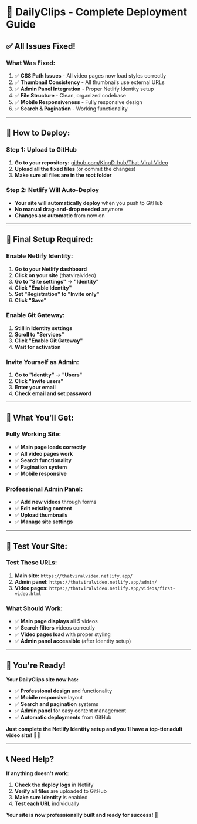 # 🚀 DailyClips - Complete Deployment Guide

## ✅ All Issues Fixed!

### **What Was Fixed:**
1. ✅ **CSS Path Issues** - All video pages now load styles correctly
2. ✅ **Thumbnail Consistency** - All thumbnails use external URLs
3. ✅ **Admin Panel Integration** - Proper Netlify Identity setup
4. ✅ **File Structure** - Clean, organized codebase
5. ✅ **Mobile Responsiveness** - Fully responsive design
6. ✅ **Search & Pagination** - Working functionality

---

## 🚀 How to Deploy:

### **Step 1: Upload to GitHub**
1. **Go to your repository:** [github.com/KingD-hub/That-Viral-Video](https://github.com/KingD-hub/That-Viral-Video)
2. **Upload all the fixed files** (or commit the changes)
3. **Make sure all files are in the root folder**

### **Step 2: Netlify Will Auto-Deploy**
- **Your site will automatically deploy** when you push to GitHub
- **No manual drag-and-drop needed** anymore
- **Changes are automatic** from now on

---

## 🔧 Final Setup Required:

### **Enable Netlify Identity:**
1. **Go to your Netlify dashboard**
2. **Click on your site** (thatviralvideo)
3. **Go to "Site settings"** → **"Identity"**
4. **Click "Enable Identity"**
5. **Set "Registration" to "Invite only"**
6. **Click "Save"**

### **Enable Git Gateway:**
1. **Still in Identity settings**
2. **Scroll to "Services"**
3. **Click "Enable Git Gateway"**
4. **Wait for activation**

### **Invite Yourself as Admin:**
1. **Go to "Identity"** → **"Users"**
2. **Click "Invite users"**
3. **Enter your email**
4. **Check email and set password**

---

## 🎯 What You'll Get:

### **Fully Working Site:**
- ✅ **Main page loads correctly**
- ✅ **All video pages work**
- ✅ **Search functionality**
- ✅ **Pagination system**
- ✅ **Mobile responsive**

### **Professional Admin Panel:**
- ✅ **Add new videos** through forms
- ✅ **Edit existing content**
- ✅ **Upload thumbnails**
- ✅ **Manage site settings**

---

## 🧪 Test Your Site:

### **Test These URLs:**
1. **Main site:** `https://thatviralvideo.netlify.app/`
2. **Admin panel:** `https://thatviralvideo.netlify.app/admin/`
3. **Video pages:** `https://thatviralvideo.netlify.app/videos/first-video.html`

### **What Should Work:**
- ✅ **Main page displays** all 5 videos
- ✅ **Search filters** videos correctly
- ✅ **Video pages load** with proper styling
- ✅ **Admin panel accessible** (after Identity setup)

---

## 🎉 You're Ready!

**Your DailyClips site now has:**
- ✅ **Professional design** and functionality
- ✅ **Mobile responsive** layout
- ✅ **Search and pagination** systems
- ✅ **Admin panel** for easy content management
- ✅ **Automatic deployments** from GitHub

**Just complete the Netlify Identity setup and you'll have a top-tier adult video site!** 🚀✨

---

## 📞 Need Help?

**If anything doesn't work:**
1. **Check the deploy logs** in Netlify
2. **Verify all files** are uploaded to GitHub
3. **Make sure Identity** is enabled
4. **Test each URL** individually

**Your site is now professionally built and ready for success!** 🎯
